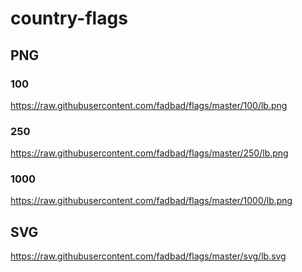 country-flags
=============

## PNG

### 100
https://raw.githubusercontent.com/fadbad/flags/master/100/lb.png

### 250
https://raw.githubusercontent.com/fadbad/flags/master/250/lb.png

### 1000
https://raw.githubusercontent.com/fadbad/flags/master/1000/lb.png

## SVG
https://raw.githubusercontent.com/fadbad/flags/master/svg/lb.svg
